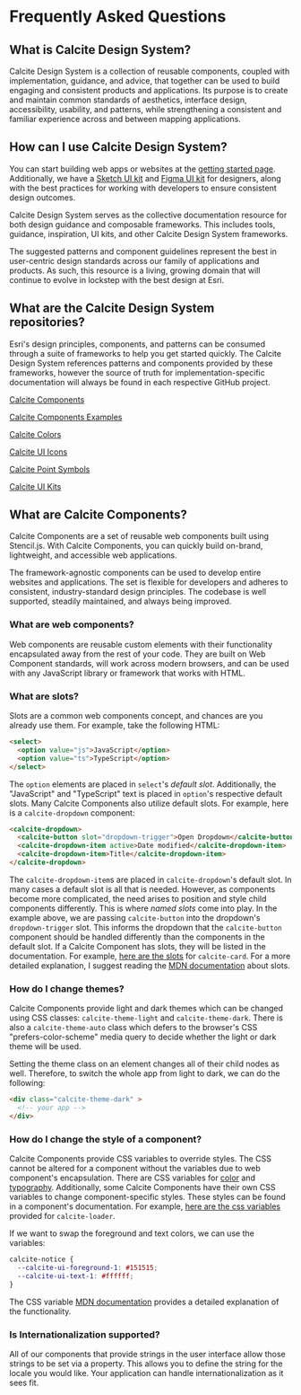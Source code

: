 # Frequently Asked Questions

## What is Calcite Design System?

Calcite Design System is a collection of reusable components, coupled with implementation, guidance, and advice, that together can be used to build engaging and consistent products and applications. Its purpose is to create and maintain common standards of aesthetics, interface design, accessibility, usability, and patterns, while strengthening a consistent and familiar experience across and between mapping applications.

## How can I use Calcite Design System?

You can start building web apps or websites at the [getting started page](https://developers.arcgis.com/calcite-design-system/get-started/). Additionally, we have a [Sketch UI kit](https://developers.arcgis.com/calcite-design-system/sketch-ui-kit/) and [Figma UI kit](https://developers.arcgis.com/calcite-design-system/figma-ui-kit/) for designers, along with the best practices for working with developers to ensure consistent design outcomes.

Calcite Design System serves as the collective documentation resource for both design guidance and composable frameworks. This includes tools, guidance, inspiration, UI kits, and other Calcite Design System frameworks.

The suggested patterns and component guidelines represent the best in user-centric design standards across our family of applications and products. As such, this resource is a living, growing domain that will continue to evolve in lockstep with the best design at Esri.

## What are the Calcite Design System repositories?

Esri's design principles, components, and patterns can be consumed through a suite of frameworks to help you get started quickly. The Calcite Design System references patterns and components provided by these frameworks, however the source of truth for implementation-specific documentation will always be found in each respective GitHub project.

[Calcite Components](https://github.com/Esri/calcite-components)

[Calcite Components Examples](https://github.com/Esri/calcite-components-examples)

[Calcite Colors](https://github.com/Esri/calcite-colors)

[Calcite UI Icons](https://github.com/Esri/calcite-ui-icons)

[Calcite Point Symbols](https://github.com/Esri/calcite-point-symbols)

[Calcite UI Kits](https://github.com/Esri/calcite-ui-kits)

## What are Calcite Components?

Calcite Components are a set of reusable web components built using Stencil.js. With Calcite Components, you can quickly build on-brand, lightweight, and accessible web applications.

The framework-agnostic components can be used to develop entire websites and applications. The set is flexible for developers and adheres to consistent, industry-standard design principles. The codebase is well supported, steadily maintained, and always being improved.

### What are web components?

Web components are reusable custom elements with their functionality encapsulated away from the rest of your code. They are built on Web Component standards, will work across modern browsers, and can be used with any JavaScript library or framework that works with HTML.

### What are slots?

Slots are a common web components concept, and chances are you already use them. For example, take the following HTML:

```html
<select>
  <option value="js">JavaScript</option>
  <option value="ts">TypeScript</option>
</select>
```

The `option` elements are placed in `select`'s _default slot_. Additionally, the "JavaScript" and "TypeScript" text is placed in `option`'s respective default slots. Many Calcite Components also utilize default slots. For example, here is a `calcite-dropdown` component:

```html
<calcite-dropdown>
  <calcite-button slot="dropdown-trigger">Open Dropdown</calcite-button>
  <calcite-dropdown-item active>Date modified</calcite-dropdown-item>
  <calcite-dropdown-item>Title</calcite-dropdown-item>
</calcite-dropdown>
```

The `calcite-dropdown-item`s are placed in `calcite-dropdown`'s default slot. In many cases a default slot is all that is needed. However, as components become more complicated, the need arises to position and style child components differently. This is where _named slots_ come into play. In the example above, we are passing `calcite-button` into the dropdown's `dropdown-trigger` slot. This informs the dropdown that the `calcite-button` component should be handled differently than the components in the default slot. If a Calcite Component has slots, they will be listed in the documentation. For example, [here are the slots](https://developers.arcgis.com/calcite-design-system/components/card/#component-api-slots) for `calcite-card`. For a more detailed explanation, I suggest reading the [MDN documentation](https://developer.mozilla.org/en-US/docs/Web/Web_Components/Using_templates_and_slots#adding_flexibility_with_slots) about slots.

### How do I change themes?

Calcite Components provide light and dark themes which can be changed using CSS classes: `calcite-theme-light` and `calcite-theme-dark`. There is also a `calcite-theme-auto` class which defers to the browser's CSS "prefers-color-scheme" media query to decide whether the light or dark theme will be used.

Setting the theme class on an element changes all of their child nodes as well. Therefore, to switch the whole app from light to dark, we can do the following:

```html
<div class="calcite-theme-dark" >
  <!-- your app -->
</div>
```

### How do I change the style of a component?

Calcite Components provide CSS variables to override styles. The CSS cannot be altered for a component without the variables due to web component's encapsulation. There are CSS variables for [color](https://developers.arcgis.com/calcite-design-system/foundations/colors/) and [typography](https://developers.arcgis.com/calcite-design-system/foundations/type/). Additionally, some Calcite Components have their own CSS variables to change component-specific styles. These styles can be found in a component's documentation. For example, [here are the css variables](https://developers.arcgis.com/calcite-design-system/components/loader/#component-api-styles) provided for `calcite-loader`.

If we want to swap the foreground and text colors, we can use the variables:

```css
calcite-notice {
  --calcite-ui-foreground-1: #151515;
  --calcite-ui-text-1: #ffffff;
}
```

The CSS variable [MDN documentation](https://developer.mozilla.org/en-US/docs/Web/CSS/Using_CSS_custom_properties) provides a detailed explanation of the functionality.

### Is Internationalization supported?

All of our components that provide strings in the user interface allow those strings to be set via a property. This allows you to define the string for the locale you would like. Your application can handle internationalization as it sees fit.
